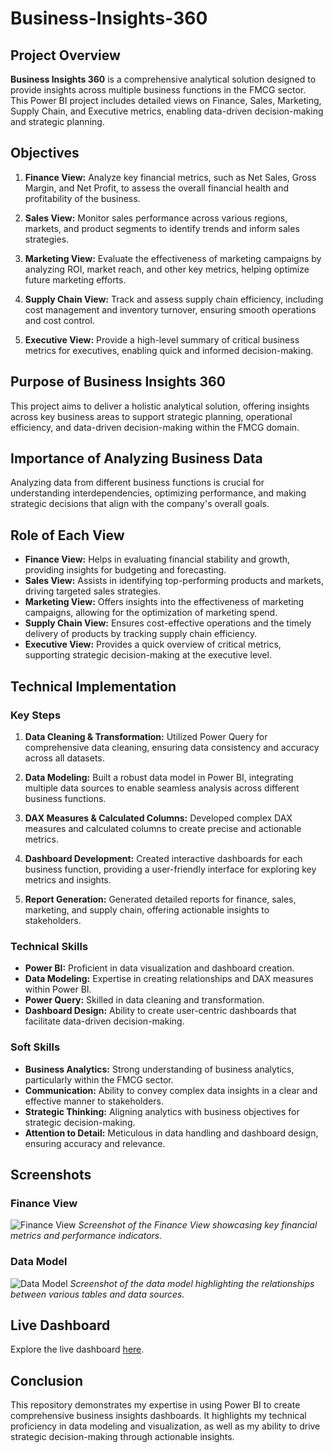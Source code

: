 # Business-Insights-360

## Project Overview

**Business Insights 360** is a comprehensive analytical solution designed to provide insights across multiple business functions in the FMCG sector. This Power BI project includes detailed views on Finance, Sales, Marketing, Supply Chain, and Executive metrics, enabling data-driven decision-making and strategic planning.

## Objectives

1. **Finance View:** Analyze key financial metrics, such as Net Sales, Gross Margin, and Net Profit, to assess the overall financial health and profitability of the business.
   
2. **Sales View:** Monitor sales performance across various regions, markets, and product segments to identify trends and inform sales strategies.

3. **Marketing View:** Evaluate the effectiveness of marketing campaigns by analyzing ROI, market reach, and other key metrics, helping optimize future marketing efforts.

4. **Supply Chain View:** Track and assess supply chain efficiency, including cost management and inventory turnover, ensuring smooth operations and cost control.

5. **Executive View:** Provide a high-level summary of critical business metrics for executives, enabling quick and informed decision-making.

## Purpose of Business Insights 360

This project aims to deliver a holistic analytical solution, offering insights across key business areas to support strategic planning, operational efficiency, and data-driven decision-making within the FMCG domain.

## Importance of Analyzing Business Data

Analyzing data from different business functions is crucial for understanding interdependencies, optimizing performance, and making strategic decisions that align with the company's overall goals.

## Role of Each View

- **Finance View:** Helps in evaluating financial stability and growth, providing insights for budgeting and forecasting.
- **Sales View:** Assists in identifying top-performing products and markets, driving targeted sales strategies.
- **Marketing View:** Offers insights into the effectiveness of marketing campaigns, allowing for the optimization of marketing spend.
- **Supply Chain View:** Ensures cost-effective operations and the timely delivery of products by tracking supply chain efficiency.
- **Executive View:** Provides a quick overview of critical metrics, supporting strategic decision-making at the executive level.

## Technical Implementation

### Key Steps

1. **Data Cleaning & Transformation:** Utilized Power Query for comprehensive data cleaning, ensuring data consistency and accuracy across all datasets.
   
2. **Data Modeling:** Built a robust data model in Power BI, integrating multiple data sources to enable seamless analysis across different business functions.

3. **DAX Measures & Calculated Columns:** Developed complex DAX measures and calculated columns to create precise and actionable metrics.

4. **Dashboard Development:** Created interactive dashboards for each business function, providing a user-friendly interface for exploring key metrics and insights.

5. **Report Generation:** Generated detailed reports for finance, sales, marketing, and supply chain, offering actionable insights to stakeholders.

### Technical Skills

- **Power BI:** Proficient in data visualization and dashboard creation.
- **Data Modeling:** Expertise in creating relationships and DAX measures within Power BI.
- **Power Query:** Skilled in data cleaning and transformation.
- **Dashboard Design:** Ability to create user-centric dashboards that facilitate data-driven decision-making.

### Soft Skills

- **Business Analytics:** Strong understanding of business analytics, particularly within the FMCG sector.
- **Communication:** Ability to convey complex data insights in a clear and effective manner to stakeholders.
- **Strategic Thinking:** Aligning analytics with business objectives for strategic decision-making.
- **Attention to Detail:** Meticulous in data handling and dashboard design, ensuring accuracy and relevance.

## Screenshots

### Finance View
![Finance View](path_to_your_image1.png)
*Screenshot of the Finance View showcasing key financial metrics and performance indicators.*

### Data Model
![Data Model](path_to_your_image2.png)
*Screenshot of the data model highlighting the relationships between various tables and data sources.*

## Live Dashboard

Explore the live dashboard [here](https://app.powerbi.com/view?r=eyJrIjoiNzE5YmVhMjUtNzYwMi00MDdhLThmNWUtNGRiNjllYjFmMGJmIiwidCI6ImM2ZTU0OWIzLTVmNDUtNDAzMi1hYWU5LWQ0MjQ0ZGM1YjJjNCJ9).

## Conclusion

This repository demonstrates my expertise in using Power BI to create comprehensive business insights dashboards. It highlights my technical proficiency in data modeling and visualization, as well as my ability to drive strategic decision-making through actionable insights.

